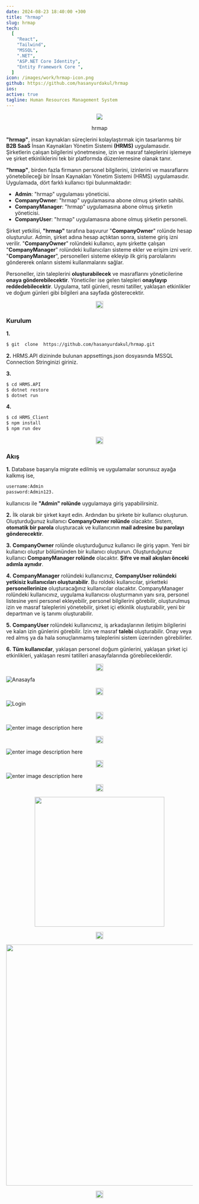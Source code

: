 ```yaml
---
date: 2024-08-23 18:40:00 +300
title: "hrmap"
slug: hrmap
tech:
  [
    "React",
    "Tailwind",
    "MSSQL",
    ".NET",
    "ASP.NET Core Identity",
    "Entity Framework Core ",
  ]
icon: /images/work/hrmap-icon.png
github: https://github.com/hasanyurdakul/hrmap
ios:
active: true
tagline: Human Resources Management System
---
```


<p align="center">
  <img src="https://raw.githubusercontent.com/hasanyurdakul/hrmap/main/Screenshots/logo-icon.png"  />
</p>

<p fontSize=14 align="center">
hrmap
</p>

**"hrmap"**, insan kaynakları süreçlerini kolaylaştırmak için tasarlanmış bir **B2B SaaS** İnsan Kaynakları Yönetim Sistemi **(HRMS)** uygulamasıdır. Şirketlerin çalışan bilgilerini yönetmesine, izin ve masraf taleplerini işlemeye ve şirket etkinliklerini tek bir platformda düzenlemesine olanak tanır.

**"hrmap"**, birden fazla firmanın personel bilgilerini, izinlerini ve masraflarını yönetebileceği bir İnsan Kaynakları Yönetim Sistemi (HRMS) uygulamasıdır. Uygulamada, dört farklı kullanıcı tipi bulunmaktadır:

- **Admin**: "hrmap" uygulaması yöneticisi.
- **CompanyOwner**: "hrmap" uygulamasına abone olmuş şirketin sahibi.
- **CompanyManager**: "hrmap" uygulamasına abone olmuş şirketin yöneticisi.
- **CompanyUser**: "hrmap" uygulamasına abone olmuş şirketin personeli.

Şirket yetkilisi, **"hrmap"** tarafına başvurur "**CompanyOwner**" rolünde hesap oluşturulur. Admin, şirket adına hesap açtıktan sonra, sisteme giriş izni verilir. "**CompanyOwner**" rolündeki kullanıcı, aynı şirkette çalışan "**CompanyManager**" rolündeki kullanıcıları sisteme ekler ve erişim izni verir. "**CompanyManager**", personelleri sisteme ekleyip ilk giriş parolalarını göndererek onların sistemi kullanmalarını sağlar.

Personeller, izin taleplerini **oluşturabilecek** ve masraflarını yöneticilerine **onaya gönderebilecektir**. Yöneticiler ise gelen talepleri **onaylayıp reddedebilecektir**. Uygulama, tatil günleri, resmi tatiller, yaklaşan etkinlikler ve doğum günleri gibi bilgileri ana sayfada gösterecektir.

<p align="center" >
  <img src="https://raw.githubusercontent.com/hasanyurdakul/hrmap/main/Screenshots/logo-icon.png" width=20 />  
</p>

### Kurulum

**1.**

```bash
$ git  clone  https://github.com/hasanyurdakul/hrmap.git
```

**2.**
HRMS.API dizininde bulunan appsettings.json dosyasında MSSQL Connection Stringinizi giriniz.

**3.**

```bash
$ cd HRMS.API
$ dotnet restore
$ dotnet run
```

**4.**

```bash
$ cd HRMS_Client
$ npm install
$ npm run dev
```

<p align="center" >
  <img src="https://raw.githubusercontent.com/hasanyurdakul/hrmap/main/Screenshots/logo-icon.png" width=20 /> 
</p>

### Akış

**1.**
Database başarıyla migrate edilmiş ve uygulamalar sorunsuz ayağa kalkmış ise,

```bash
username:Admin
password:Admin123.
```

kullanıcısı ile **"Admin" rolünde** uygulamaya giriş yapabilirsiniz.

**2.**
İlk olarak bir şirket kayıt edin. Ardından bu şirkete bir kullanıcı oluşturun. Oluşturduğunuz kullanıcı **CompanyOwner rolünde** olacaktır. Sistem, **otomatik bir parola** oluşturacak ve kullanıcının **mail adresine bu parolayı gönderecektir**.

**3.**
**CompanyOwner** rolünde oluşturduğunuz kullanıcı ile giriş yapın. Yeni bir kullanıcı oluştur bölümünden bir kullanıcı oluşturun. Oluşturduğunuz kullanıcı **CompanyManager rolünde** olacaktır. **Şifre ve mail akışları önceki adımla aynıdır**.

**4.**
**CompanyManager** rolündeki kullanıcınız, **CompanyUser rolündeki yetkisiz kullanıcıları oluşturabilir**. Bu roldeki kullanıcılar, şirketteki **personellerinize** oluşturacağınız kullanıcılar olacaktır. CompanyManager rolündeki kullanıcınız, uygulama kullanıcısı oluşturmanın yanı sıra, personel listesine yeni personel ekleyebilir, personel bilgilerini görebilir, oluşturulmuş izin ve masraf taleplerini yönetebilir, şirket içi etkinlik oluşturabilir, yeni bir departman ve iş tanımı oluşturabilir.

**5.**
**CompanyUser** rolündeki kullanıcınız, iş arkadaşlarının iletişim bilgilerini ve kalan izin günlerini görebilir. İzin ve masraf **talebi** oluşturabilir. Onay veya red almış ya da hala sonuçlanmamış taleplerini sistem üzerinden görebilirler.

**6.**
**Tüm kullanıcılar**, yaklaşan personel doğum günlerini, yaklaşan şirket içi etkinlikleri, yaklaşan resmi tatilleri anasayfalarında görebileceklerdir.

<p align="center">
  <img src="https://raw.githubusercontent.com/hasanyurdakul/hrmap/main/Screenshots/logo-icon.png" width=20 />
</p>

![Anasayfa](https://raw.githubusercontent.com/hasanyurdakul/hrmap/main/Screenshots/Screenshot%202024-08-23%20at%2015.54.41.png)

<p align="center">
  <img src="https://raw.githubusercontent.com/hasanyurdakul/hrmap/main/Screenshots/logo-icon.png" width=20 />
</p>

![Login](https://raw.githubusercontent.com/hasanyurdakul/hrmap/main/Screenshots/Screenshot%202024-08-23%20at%2015.58.15.png)

<p align="center">
  <img src="https://raw.githubusercontent.com/hasanyurdakul/hrmap/main/Screenshots/logo-icon.png" width=20 />
</p>

![enter image description here](https://raw.githubusercontent.com/hasanyurdakul/hrmap/main/Screenshots/Screenshot%202024-08-23%20at%2015.58.43.png)

<p align="center">
  <img src="https://raw.githubusercontent.com/hasanyurdakul/hrmap/main/Screenshots/logo-icon.png" width=20 />
</p>

![enter image description here](https://raw.githubusercontent.com/hasanyurdakul/hrmap/main/Screenshots/Screenshot%202024-08-23%20at%2016.40.42.png)

<p align="center">
  <img src="https://raw.githubusercontent.com/hasanyurdakul/hrmap/main/Screenshots/logo-icon.png" width=20 />
</p>

![enter image description here](https://raw.githubusercontent.com/hasanyurdakul/hrmap/main/Screenshots/Screenshot%202024-08-23%20at%2016.41.29.png)

<p align="center">
  <img src="https://raw.githubusercontent.com/hasanyurdakul/hrmap/main/Screenshots/logo-icon.png" width=20 />
</p>
<p align="center">
  <img src="https://raw.githubusercontent.com/hasanyurdakul/hrmap/main/Screenshots/Screenshot%202024-08-23%20at%2016.44.46.png" width=350 />
</p>
<p align="center">
  <img src="https://raw.githubusercontent.com/hasanyurdakul/hrmap/main/Screenshots/logo-icon.png" width=20 />
</p>
<p align="center">
  <img src="https://raw.githubusercontent.com/hasanyurdakul/hrmap/main/Screenshots/Screenshot%202024-08-23%20at%2018.32.04.png" width=650 />
</p>

<p align="center" >
  <img src="https://raw.githubusercontent.com/hasanyurdakul/hrmap/main/Screenshots/logo-icon.png" width=20 /> 
</p>
